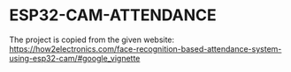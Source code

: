 # ESP32-CAM-ATTENDANCE
The project is copied from the given website:
https://how2electronics.com/face-recognition-based-attendance-system-using-esp32-cam/#google_vignette
